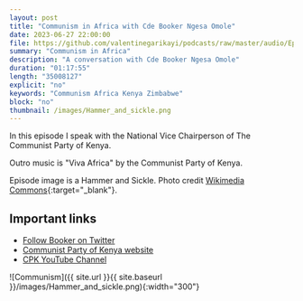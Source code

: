 ```yaml
---
layout: post
title: "Communism in Africa with Cde Booker Ngesa Omole"
date: 2023-06-27 22:00:00
file: https://github.com/valentinegarikayi/podcasts/raw/master/audio/Ep13_2023_Booker.mp3
summary: "Communism in Africa"
description: "A conversation with Cde Booker Ngesa Omole"
duration: "01:17:55"
length: "35008127"
explicit: "no"
keywords: "Communism Africa Kenya Zimbabwe"
block: "no"
thumbnail: /images/Hammer_and_sickle.png
---
```


In this episode I speak with the National Vice Chairperson of The Communist Party of Kenya.

Outro music is "Viva Africa" by the Communist Party of Kenya.

Episode image is a Hammer and Sickle. Photo credit [Wikimedia Commons](https://commons.wikimedia.org/wiki/File:Hammer_and_sickle.svg){:target="_blank"}.


<!--more-->

## Important links
* [Follow Booker on Twitter](https://twitter.com/BookerBiro)
* [Communist Party of Kenya website](https://communistpartyofkenya.org/)
* [CPK YouTube Channel](https://www.youtube.com/@communistpartyofkenya)

![Communism]({{ site.url }}{{ site.baseurl }}/images/Hammer_and_sickle.png){:width="300"}

<!-- Google tag (gtag.js) -->
<script async src="https://www.googletagmanager.com/gtag/js?id=G-02DTBF3N7T"></script>
<script>
  window.dataLayer = window.dataLayer || [];
  function gtag(){dataLayer.push(arguments);}
  gtag('js', new Date());

  gtag('config', 'G-02DTBF3N7T');
</script>
